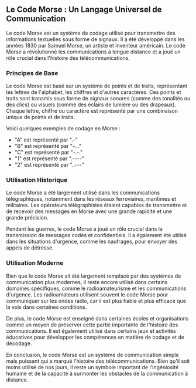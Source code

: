 ## Le Code Morse : Un Langage Universel de Communication

Le code Morse est un système de codage utilisé pour transmettre des informations textuelles sous forme de signaux. Il a été développé dans les années 1830 par Samuel Morse, un artiste et inventeur américain. Le code Morse a révolutionné les communications à longue distance et a joué un rôle crucial dans l'histoire des télécommunications.

### Principes de Base

Le code Morse est basé sur un système de points et de traits, représentant les lettres de l'alphabet, les chiffres et d'autres caractères. Ces points et traits sont transmis sous forme de signaux sonores (comme des tonalités ou des clics) ou visuels (comme des éclairs de lumière ou des drapeaux). Chaque lettre, chiffre ou caractère est représenté par une combinaison unique de points et de traits.

Voici quelques exemples de codage en Morse :

- "A" est représenté par ".-"
- "B" est représenté par "-..."
- "C" est représenté par "-.-."
- "1" est représenté par ".----"
- "2" est représenté par "..---"

### Utilisation Historique

Le code Morse a été largement utilisé dans les communications télégraphiques, notamment dans les réseaux ferroviaires, maritimes et militaires. Les opérateurs télégraphistes étaient capables de transmettre et de recevoir des messages en Morse avec une grande rapidité et une grande précision.

Pendant les guerres, le code Morse a joué un rôle crucial dans la transmission de messages codés et confidentiels. Il a également été utilisé dans les situations d'urgence, comme les naufrages, pour envoyer des appels de détresse.

### Utilisation Moderne

Bien que le code Morse ait été largement remplacé par des systèmes de communication plus modernes, il reste encore utilisé dans certains domaines spécifiques, comme le radioamateurisme et les communications d'urgence. Les radioamateurs utilisent souvent le code Morse pour communiquer sur les ondes radio, car il est plus fiable et plus efficace que la voix dans certaines conditions.

De plus, le code Morse est enseigné dans certaines écoles et organisations comme un moyen de préserver cette partie importante de l'histoire des communications. Il est également utilisé dans certains jeux et activités éducatives pour développer les compétences en matière de codage et de décodage.

En conclusion, le code Morse est un système de communication simple mais puissant qui a marqué l'histoire des télécommunications. Bien qu'il soit moins utilisé de nos jours, il reste un symbole important de l'ingéniosité humaine et de la capacité à surmonter les obstacles de la communication à distance.